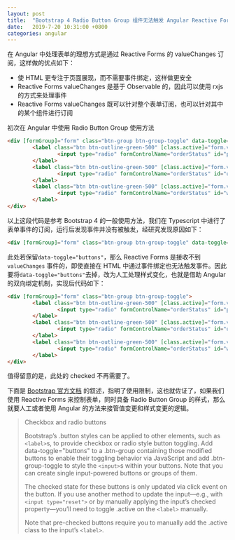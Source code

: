 ```yaml
---
layout: post
title:  "Bootstrap 4 Radio Button Group 组件无法触发 Angular Reactive Forms valueChanges 事件的解决方法"
date:   2019-7-20 10:31:00 +0800
categories: angular
---
```

在 Angular 中处理表单的理想方式是通过 Reactive Forms 的 valueChanges 订阅，这样做的优点如下：

* 使 HTML 更专注于页面展现，而不需要事件绑定，这样做更安全
* Reactive Forms valueChanges 是基于 Observable 的，因此可以使用 rxjs 的方式来处理事件
* Reactive Forms valueChanges 既可以针对整个表单订阅，也可以针对其中的某个组件进行订阅

初次在 Angular 中使用 Radio Button Group 使用方法

```html
<div [formGroup]="form" class="btn-group btn-group-toggle" data-toggle="buttons">
        <label class="btn btn-outline-green-500" [class.active]="form.value.orderStatus === 'paid'" for="paid">
                <input type="radio" formControlName="orderStatus" id="paid" value="paid">Paid
        </label>
        <label class="btn btn-outline-green-500" [class.active]="form.value.orderStatus === 'unpaid'" for="unpaid">
                <input type="radio" formControlName="orderStatus" id="unpaid" value="unpaid">Unpaid
        </label>
        <label class="btn btn-outline-green-500" [class.active]="form.value.orderStatus === 'wire'" for="wire">
                <input type="radio" formControlName="orderStatus" id="wire" value="wire">Wire transfer
        </label>
</div>
```

以上这段代码是参考 Bootstrap 4 的一般使用方法，我们在 Typescript 中进行了表单事件的订阅，运行后发现事件并没有被触发，经研究发现原因如下：

```html
<div [formGroup]="form" class="btn-group btn-group-toggle" data-toggle="buttons">
```

此处若保留`data-toggle="buttons"`，那么 Reactive Forms 是接收不到 `valueChanges` 事件的，即使直接在 HTML 中通过事件绑定也无法触发事件。因此要将`data-toggle="buttons"`去掉，改为人工处理样式变化，也就是借助 Angular 的双向绑定机制，实现后代码如下：

```html
<div [formGroup]="form" class="btn-group btn-group-toggle">
        <label class="btn btn-outline-green-500" [class.active]="form.value.orderStatus === 'paid'" for="paid">
                <input type="radio" formControlName="orderStatus" id="paid" value="paid">Paid
        </label>
        <label class="btn btn-outline-green-500" [class.active]="form.value.orderStatus === 'unpaid'" for="unpaid">
                <input type="radio" formControlName="orderStatus" id="unpaid" value="unpaid">Unpaid
        </label>
        <label class="btn btn-outline-green-500" [class.active]="form.value.orderStatus === 'wire'" for="wire">
                <input type="radio" formControlName="orderStatus" id="wire" value="wire">Wire transfer
        </label>
</div>
```

值得留意的是，此处的 checked 不再需要了。

下面是 [Bootstrap 官方文档](https://getbootstrap.com/docs/4.3/components/buttons/#checkbox-and-radio-buttons) 的叙述，指明了使用限制，这也就佐证了，如果我们使用 Reactive Forms 来控制表单，同时具备 Radio Button Group 的样式，那么就要人工或者使用 Angular 的方法来接管值变更和样式变更的逻辑。

> Checkbox and radio buttons
>
> Bootstrap’s .button styles can be applied to other elements, such as `<label>`s, to provide checkbox or radio style button toggling. Add data-toggle="buttons" to a .btn-group containing  those modified buttons to enable their toggling behavior via JavaScript and add .btn-group-toggle to style the `<input>`s within your buttons. Note that you can create single input-powered buttons or groups of them.
>
> The checked state for these buttons is only updated via click event on the button. If you use another method to update the input—e.g., with `<input type="reset">` or by manually applying the input’s checked property—you’ll need to toggle .active on the `<label>` manually.
>
> Note that pre-checked buttons require you to manually add the .active class to the input’s `<label>`.